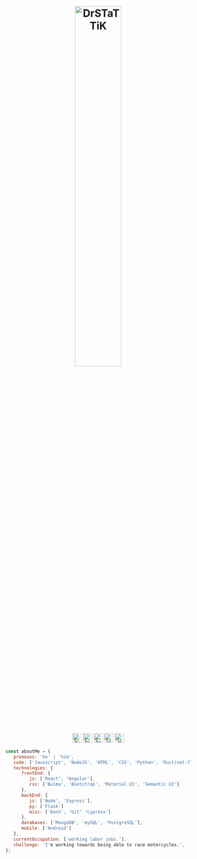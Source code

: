 

<h1 align='center'>
  <img title="DrSTaTTiK" width="50%" src="https://harmonious-centaur-e23d86.netlify.app/.netlify/functions/api"><br>
</h1>

<p align='center'>
  <code><img title="Python" height="25" src="https://www.svgrepo.com/show/354238/python.svg"></code>
  <code><img title="NodeJS" height="25" src="https://www.svgrepo.com/show/354119/nodejs-icon.svg"></code>
  <code><img title="Problem Solving" height="25" src="https://www.svgrepo.com/show/284831/virus-problem.svg"></code>
  <code><img title="CSS" height="25" src="https://www.svgrepo.com/show/353623/css-3.svg"></code>
  <code><img title="JSON" height="25" src="https://www.svgrepo.com/show/374338/json.svg"></code>
</p>

```javascript
const aboutMe = {
   pronouns: 'he' | 'him',
   code: ['Javascript', 'NodeJS', 'HTML', 'CSS', 'Python', 'Rust(not-fluent)', 'CSharp(not-fluent)'],
   technologies: {
      frontEnd: {
         js: ['React", "Angular'],
         css: ['Bulma', 'Bootstrap', 'Material UI', 'Semantic UI']
      },
      backEnd: {
         js: ['Node', 'Express'],
         py: ['Flask']
         misc: ['Bash', 'Git' 'Cypress']
      },
      databases: ['MongoDB', 'mySQL', 'PostgreSQL'],
      mobile: ['Android']
   },
   currentOccupation: ['working labor jobs.'],
   challenge: 'I'm working towards being able to race motorcycles.',
};
```

<!--
**drstattik-dev/drstattik-dev** is a ✨ _special_ ✨ repository because its `README.md` (this file) appears on your GitHub profile.

Here are some ideas to get you started:

- 🔭 I’m currently working on ...
- 🌱 I’m currently learning ...
- 👯 I’m looking to collaborate on ...
- 🤔 I’m looking for help with ...
- 💬 Ask me about ...
- 📫 How to reach me: ...
- 😄 Pronouns: ...
- ⚡ Fun fact: ...
-->
